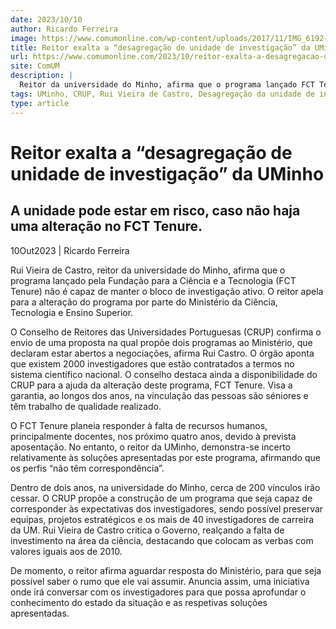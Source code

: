 ```yaml
---
date: 2023/10/10
author: Ricardo Ferreira
image: https://www.comumonline.com/wp-content/uploads/2017/11/IMG_6192-T45-1500x1000.jpg
title: Reitor exalta a “desagregação de unidade de investigação” da UMinho
url: https://www.comumonline.com/2023/10/reitor-exalta-a-desagregacao-de-unidade-de-investigacao-da-uminho/
site: ComUM
description: |
  Reitor da universidade do Minho, afirma que o programa lançado FCT Tenure não é capaz de manter o bloco de investigação ativo da universidade.
tags: UMinho, CRUP, Rui Vieira de Castro, Desagregação da unidade de investigação, FCT Tenure
type: article
---
```



# Reitor exalta a “desagregação de unidade de investigação” da UMinho

## A unidade pode estar em risco, caso não haja uma alteração no FCT Tenure.

10Out2023 | Ricardo Ferreira

Rui Vieira de Castro, reitor da universidade do Minho, afirma que o programa lançado pela Fundação para a Ciência e a Tecnologia (FCT Tenure) não é capaz de manter o bloco de investigação ativo. O reitor apela para a alteração do programa por parte do Ministério da Ciência, Tecnologia e Ensino Superior.

O Conselho de Reitores das Universidades Portuguesas (CRUP) confirma o envio de uma proposta na qual propõe dois programas ao Ministério, que declaram estar abertos a negociações, afirma Rui Castro. O órgão aponta que existem 2000 investigadores que estão contratados a termos no sistema científico nacional. O conselho destaca ainda a disponibilidade do CRUP para a ajuda da alteração deste programa, FCT Tenure. Visa a garantia, ao longos dos anos, na vinculação das pessoas são séniores e têm trabalho de qualidade realizado.

O FCT Tenure planeia responder à falta de recursos humanos, principalmente docentes, nos próximo quatro anos, devido à prevista aposentação. No entanto, o reitor da UMinho, demonstra-se incerto relativamente às soluções apresentadas por este programa, afirmando que os perfis “não têm correspondência”.

Dentro de dois anos, na universidade do Minho, cerca de 200 vínculos irão cessar. O CRUP propõe a construção de um programa que seja capaz de corresponder às expectativas dos investigadores, sendo possível preservar equipas, projetos estratégicos e os mais de 40 investigadores de carreira da UM. Rui Vieira de Castro critica o Governo, realçando a falta de investimento na área da ciência, destacando que colocam as verbas com valores iguais aos de 2010.

De momento, o reitor afirma aguardar resposta do Ministério, para que seja possível saber o rumo que ele vai assumir. Anuncia assim, uma iniciativa onde irá conversar com os investigadores para que possa aprofundar o conhecimento do estado da situação e as respetivas soluções apresentadas.

